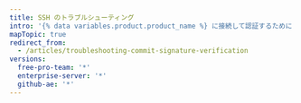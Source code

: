 ```yaml
---
title: SSH のトラブルシューティング
intro: '{% data variables.product.product_name %} に接続して認証するために SSH を使っている場合、予期しない問題が起きてトラブルシューティングしなければならないことがあります。'
mapTopic: true
redirect_from:
  - /articles/troubleshooting-commit-signature-verification
versions:
  free-pro-team: '*'
  enterprise-server: '*'
  github-ae: '*'
---
```


